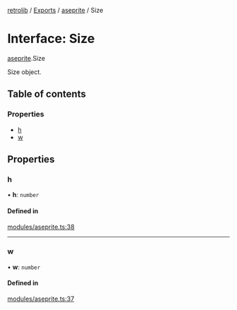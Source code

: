 [retrolib](../README.md) / [Exports](../modules.md) / [aseprite](../modules/aseprite.md) / Size

# Interface: Size

[aseprite](../modules/aseprite.md).Size

Size object.

## Table of contents

### Properties

- [h](aseprite.Size.md#h)
- [w](aseprite.Size.md#w)

## Properties

### h

• **h**: `number`

#### Defined in

[modules/aseprite.ts:38](https://github.com/philbgarner/retrolib/blob/cd6f581/src/modules/aseprite.ts#L38)

___

### w

• **w**: `number`

#### Defined in

[modules/aseprite.ts:37](https://github.com/philbgarner/retrolib/blob/cd6f581/src/modules/aseprite.ts#L37)
